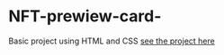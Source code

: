 # NFT-prewiew-card-
 Basic project using HTML and CSS
[see the project here](https://rebecasguerri.github.io/NFT-prewiew-card-/nft-preview-card-component-main/)
